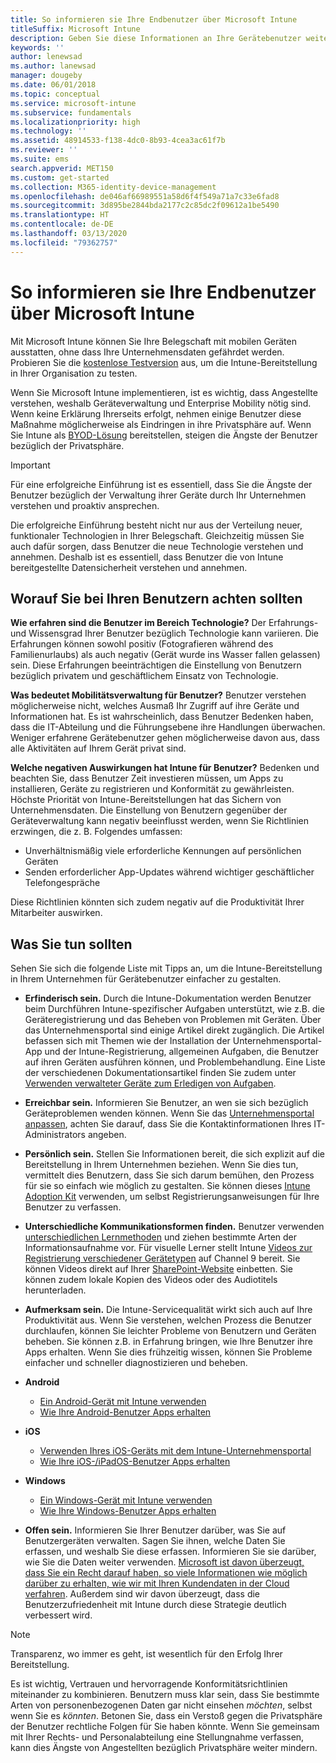 ```yaml
---
title: So informieren sie Ihre Endbenutzer über Microsoft Intune
titleSuffix: Microsoft Intune
description: Geben Sie diese Informationen an Ihre Gerätebenutzer weiter, damit Ihre Intune-Bereitstellung Erfolg hat.
keywords: ''
author: lenewsad
ms.author: lanewsad
manager: dougeby
ms.date: 06/01/2018
ms.topic: conceptual
ms.service: microsoft-intune
ms.subservice: fundamentals
ms.localizationpriority: high
ms.technology: ''
ms.assetid: 48914533-f138-4dc0-8b93-4cea3ac61f7b
ms.reviewer: ''
ms.suite: ems
search.appverid: MET150
ms.custom: get-started
ms.collection: M365-identity-device-management
ms.openlocfilehash: de046af66989551a58d6f4f549a71a7c33e6fad8
ms.sourcegitcommit: 3d895be2844bda2177c2c85dc2f09612a1be5490
ms.translationtype: HT
ms.contentlocale: de-DE
ms.lasthandoff: 03/13/2020
ms.locfileid: "79362757"
---
```

# <a name="how-to-educate-your-end-users-about-microsoft-intune"></a>So informieren sie Ihre Endbenutzer über Microsoft Intune

Mit Microsoft Intune können Sie Ihre Belegschaft mit mobilen Geräten ausstatten, ohne dass Ihre Unternehmensdaten gefährdet werden. Probieren Sie die [kostenlose Testversion](free-trial-sign-up.md) aus, um die Intune-Bereitstellung in Ihrer Organisation zu testen.

Wenn Sie Microsoft Intune implementieren, ist es wichtig, dass Angestellte verstehen, weshalb Geräteverwaltung und Enterprise Mobility nötig sind. Wenn keine Erklärung Ihrerseits erfolgt, nehmen einige Benutzer diese Maßnahme möglicherweise als Eindringen in ihre Privatsphäre auf. Wenn Sie Intune als [BYOD-Lösung](/enterprise-mobility-security/solutions/byod-design-considerations-guide) bereitstellen, steigen die Ängste der Benutzer bezüglich der Privatsphäre.

> [!Important]
> Für eine erfolgreiche Einführung ist es essentiell, dass Sie die Ängste der Benutzer bezüglich der Verwaltung ihrer Geräte durch Ihr Unternehmen verstehen und proaktiv ansprechen.

Die erfolgreiche Einführung besteht nicht nur aus der Verteilung neuer, funktionaler Technologien in Ihrer Belegschaft. Gleichzeitig müssen Sie auch dafür sorgen, dass Benutzer die neue Technologie verstehen und annehmen. Deshalb ist es essentiell, dass Benutzer die von Intune bereitgestellte Datensicherheit verstehen und annehmen.

## <a name="things-to-consider-about-your-users"></a>Worauf Sie bei Ihren Benutzern achten sollten

__Wie erfahren sind die Benutzer im Bereich Technologie?__ Der Erfahrungs- und Wissensgrad Ihrer Benutzer bezüglich Technologie kann variieren. Die Erfahrungen können sowohl positiv (Fotografieren während des Familienurlaubs) als auch negativ (Gerät wurde ins Wasser fallen gelassen) sein. Diese Erfahrungen beeinträchtigen die Einstellung von Benutzern bezüglich privatem und geschäftlichem Einsatz von Technologie.

__Was bedeutet Mobilitätsverwaltung für Benutzer?__ Benutzer verstehen möglicherweise nicht, welches Ausmaß Ihr Zugriff auf ihre Geräte und Informationen hat. Es ist wahrscheinlich, dass Benutzer Bedenken haben, dass die IT-Abteilung und die Führungsebene ihre Handlungen überwachen. Weniger erfahrene Gerätebenutzer gehen möglicherweise davon aus, dass alle Aktivitäten auf Ihrem Gerät privat sind.

__Welche negativen Auswirkungen hat Intune für Benutzer?__  Bedenken und beachten Sie, dass Benutzer Zeit investieren müssen, um Apps zu installieren, Geräte zu registrieren und Konformität zu gewährleisten. Höchste Priorität von Intune-Bereitstellungen hat das Sichern von Unternehmensdaten. Die Einstellung von Benutzern gegenüber der Geräteverwaltung kann negativ beeinflusst werden, wenn Sie Richtlinien erzwingen, die z. B. Folgendes umfassen:  

- Unverhältnismäßig viele erforderliche Kennungen auf persönlichen Geräten
- Senden erforderlicher App-Updates während wichtiger geschäftlicher Telefongespräche  

Diese Richtlinien könnten sich zudem negativ auf die Produktivität Ihrer Mitarbeiter auswirken.

## <a name="things-you-should-do"></a>Was Sie tun sollten

Sehen Sie sich die folgende Liste mit Tipps an, um die Intune-Bereitstellung in Ihrem Unternehmen für Gerätebenutzer einfacher zu gestalten.

* __Erfinderisch sein.__ Durch die Intune-Dokumentation werden Benutzer beim Durchführen Intune-spezifischer Aufgaben unterstützt, wie z.B. die Geräteregistrierung und das Beheben von Problemen mit Geräten. Über das Unternehmensportal sind einige Artikel direkt zugänglich. Die Artikel befassen sich mit Themen wie der Installation der Unternehmensportal-App und der Intune-Registrierung, allgemeinen Aufgaben, die Benutzer auf ihren Geräten ausführen können, und Problembehandlung. Eine Liste der verschiedenen Dokumentationsartikel finden Sie zudem unter [Verwenden verwalteter Geräte zum Erledigen von Aufgaben](../user-help/use-managed-devices-to-get-work-done.md).

* __Erreichbar sein.__ Informieren Sie Benutzer, an wen sie sich bezüglich Geräteproblemen wenden können. Wenn Sie das [Unternehmensportal anpassen](../apps/company-portal-app.md), achten Sie darauf, dass Sie die Kontaktinformationen Ihres IT-Administrators angeben.

* __Persönlich sein.__ Stellen Sie Informationen bereit, die sich explizit auf die Bereitstellung in Ihrem Unternehmen beziehen. Wenn Sie dies tun, vermittelt dies Benutzern, dass Sie sich darum bemühen, den Prozess für sie so einfach wie möglich zu gestalten. Sie können dieses [Intune Adoption Kit](https://aka.ms/IntuneAdoptionKit) verwenden, um selbst Registrierungsanweisungen für Ihre Benutzer zu verfassen.

* __Unterschiedliche Kommunikationsformen finden.__ Benutzer verwenden [unterschiedlichen Lernmethoden](https://www.umassd.edu/dss/resources/faculty--staff/how-to-teach-and-accommodate/how-to-accommodate-different-learning-styles/) und ziehen bestimmte Arten der Informationsaufnahme vor. Für visuelle Lerner stellt Intune [Videos zur Registrierung verschiedener Gerätetypen](https://channel9.msdn.com/Series/IntuneEnrollment) auf Channel 9 bereit. Sie können Videos direkt auf Ihrer [SharePoint-Website](https://support.office.com/article/Embed-a-video-from-Office-365-Video-59e19984-c34e-4be8-889b-f6fa93910581) einbetten. Sie können zudem lokale Kopien des Videos oder des Audiotitels herunterladen.

* __Aufmerksam sein.__ Die Intune-Servicequalität wirkt sich auch auf Ihre Produktivität aus. Wenn Sie verstehen, welchen Prozess die Benutzer durchlaufen, können Sie leichter Probleme von Benutzern und Geräten beheben. Sie können z.B. in Erfahrung bringen, wie Ihre Benutzer ihre Apps erhalten. Wenn Sie dies frühzeitig wissen, können Sie Probleme einfacher und schneller diagnostizieren und beheben.

* **Android**
  * [Ein Android-Gerät mit Intune verwenden](../user-help/why-enroll-android-device.md)
  * [Wie Ihre Android-Benutzer Apps erhalten](end-user-apps-android.md)

* **iOS**
  * [Verwenden Ihres iOS-Geräts mit dem Intune-Unternehmensportal](../user-help/using-your-ios-device-with-intune.md)
  * [Wie Ihre iOS-/iPadOS-Benutzer Apps erhalten](end-user-apps-ios.md)

* **Windows**
  * [Ein Windows-Gerät mit Intune verwenden](../user-help/using-your-windows-device-with-intune.md)
  * [Wie Ihre Windows-Benutzer Apps erhalten](end-user-apps-windows.md)

* __Offen sein.__ Informieren Sie Ihrer Benutzer darüber, was Sie auf Benutzergeräten verwalten. Sagen Sie ihnen, welche Daten Sie erfassen, und weshalb Sie diese erfassen. Informieren Sie sie darüber, wie Sie die Daten weiter verwenden. [Microsoft ist davon überzeugt, dass Sie ein Recht darauf haben, so viele Informationen wie möglich darüber zu erhalten, wie wir mit Ihren Kundendaten in der Cloud verfahren](https://www.microsoft.com/trustcenter/about/transparency). Außerdem sind wir davon überzeugt, dass die Benutzerzufriedenheit mit Intune durch diese Strategie deutlich verbessert wird.

> [!Note]
> Transparenz, wo immer es geht, ist wesentlich für den Erfolg Ihrer Bereitstellung.

Es ist wichtig, Vertrauen und hervorragende Konformitätsrichtlinien miteinander zu kombinieren. Benutzern muss klar sein, dass Sie bestimmte Arten von personenbezogenen Daten gar nicht einsehen *möchten*, selbst wenn Sie es *könnten*. Betonen Sie, dass ein Verstoß gegen die Privatsphäre der Benutzer rechtliche Folgen für Sie haben könnte. Wenn Sie gemeinsam mit Ihrer Rechts- und Personalabteilung eine Stellungnahme verfassen, kann dies Ängste von Angestellten bezüglich Privatsphäre weiter mindern.

